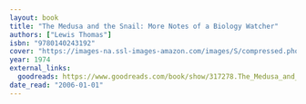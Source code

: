 ```yaml
---
layout: book
title: "The Medusa and the Snail: More Notes of a Biology Watcher"
authors: ["Lewis Thomas"]
isbn: "9780140243192"
cover: "https://images-na.ssl-images-amazon.com/images/S/compressed.photo.goodreads.com/books/1347906346i/317278.jpg"
year: 1974
external_links:
  goodreads: https://www.goodreads.com/book/show/317278.The_Medusa_and_the_Snail
date_read: "2006-01-01"
---
```

